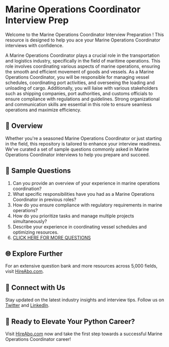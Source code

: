 # Marine Operations Coordinator Interview Prep

Welcome to the Marine Operations Coordinator Interview Preparation ! This resource is designed to help you ace your Marine Operations Coordinator interviews with confidence.

A Marine Operations Coordinator plays a crucial role in the transportation and logistics industry, specifically in the field of maritime operations. This role involves coordinating various aspects of marine operations, ensuring the smooth and efficient movement of goods and vessels. As a Marine Operations Coordinator, you will be responsible for managing vessel schedules, coordinating port activities, and overseeing the loading and unloading of cargo. Additionally, you will liaise with various stakeholders such as shipping companies, port authorities, and customs officials to ensure compliance with regulations and guidelines. Strong organizational and communication skills are essential in this role to ensure seamless operations and maximize efficiency.

## 🚀 Overview

Whether you're a seasoned Marine Operations Coordinator or just starting in the field, this repository is tailored to enhance your interview readiness. We've curated a set of sample questions commonly asked in Marine Operations Coordinator interviews to help you prepare and succeed.

## 📝 Sample Questions

1. Can you provide an overview of your experience in marine operations coordination?
2. What specific responsibilities have you had as a Marine Operations Coordinator in previous roles?
3. How do you ensure compliance with regulatory requirements in marine operations?
4. How do you prioritize tasks and manage multiple projects simultaneously?
5. Describe your experience in coordinating vessel schedules and optimizing resources.
6. [CLICK HERE FOR MORE QUESTIONS](https://hireabo.com/job/23_4_17/Marine%20Operations%20Coordinator)

## 🌐 Explore Further

For an extensive question bank and more resources across 5,000 fields, visit [HireAbo.com](https://www.hireabo.com).

## 📱 Connect with Us

Stay updated on the latest industry insights and interview tips. Follow us on [Twitter](https://twitter.com/hireabo) and [LinkedIn](https://www.linkedin.com/in/hire-abo-3609972a8/).

## 🚀 Ready to Elevate Your Python Career?

Visit [HireAbo.com](https://www.hireabo.com) now and take the first step towards a successful Marine Operations Coordinator career!